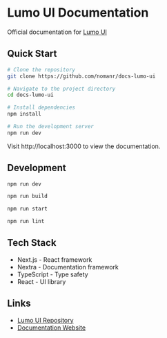 # Lumo UI Documentation

Official documentation for [Lumo UI](https://github.com/nomanr/lumo-ui)

## Quick Start

```bash
# Clone the repository
git clone https://github.com/nomanr/docs-lumo-ui

# Navigate to the project directory
cd docs-lumo-ui

# Install dependencies
npm install

# Run the development server
npm run dev
```

Visit http://localhost:3000 to view the documentation.

## Development

```bash
npm run dev

npm run build

npm run start

npm run lint
```

## Tech Stack

- Next.js - React framework
- Nextra - Documentation framework
- TypeScript - Type safety
- React - UI library

## Links

- [Lumo UI Repository](https://github.com/nomanr/lumo-ui)
- [Documentation Website](https://lumo.nomanr.com)

